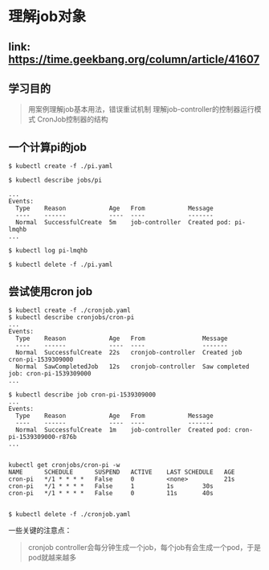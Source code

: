 # 理解job对象

## link: https://time.geekbang.org/column/article/41607

## 学习目的
> 用案例理解job基本用法，错误重试机制
> 理解job-controller的控制器运行模式
> CronJob控制器的结构

## 一个计算pi的job
```
$ kubectl create -f ./pi.yaml 

$ kubectl describe jobs/pi

...
Events:
  Type    Reason            Age   From            Message
  ----    ------            ----  ----            -------
  Normal  SuccessfulCreate  5m    job-controller  Created pod: pi-lmqhb
...

$ kubectl log pi-lmqhb

$ kubectl delete -f ./pi.yaml 

```

## 尝试使用cron job
```
$ kubectl create -f ./cronjob.yaml
$ kubectl describe cronjobs/cron-pi
...
Events:
  Type    Reason            Age   From                Message
  ----    ------            ----  ----                -------
  Normal  SuccessfulCreate  22s   cronjob-controller  Created job cron-pi-1539309000
  Normal  SawCompletedJob   12s   cronjob-controller  Saw completed job: cron-pi-1539309000
...

$ kubectl describe job cron-pi-1539309000
...
Events:
  Type    Reason            Age   From            Message
  ----    ------            ----  ----            -------
  Normal  SuccessfulCreate  1m    job-controller  Created pod: cron-pi-1539309000-r876b
...


kubectl get cronjobs/cron-pi -w
NAME      SCHEDULE      SUSPEND   ACTIVE    LAST SCHEDULE   AGE
cron-pi   */1 * * * *   False     0         <none>          21s
cron-pi   */1 * * * *   False     1         1s        30s
cron-pi   */1 * * * *   False     0         11s       40s


$ kubectl delete -f ./cronjob.yaml
```

一些关键的注意点：  
> cronjob controller会每分钟生成一个job，每个job有会生成一个pod，于是pod就越来越多